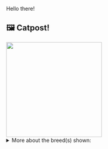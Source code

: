 Hello there!



## 🖼️ Catpost!

<sub>
    <img src="https://cdn2.thecatapi.com/images/O7FnoegHR.jpg" height="256">
</sub>


<details>
<summary>More about the breed(s) shown:</summary>

Breed: Oriental

Description: Orientals are passionate about the people in their lives. They become extremely attached to their humans, so be prepared for a lifetime commitment. When you are not available to entertain her, an Oriental will divert herself by jumping on top of the refrigerator, opening drawers, seeking out new hideaways.

Links:
<ul>
  <li>CFA http://cfa.org/Breeds/BreedsKthruR/Oriental.aspx</li>
  <li>Wikipedia https://en.wikipedia.org/wiki/Oriental_Shorthair</li>
</ul> 

</details>
